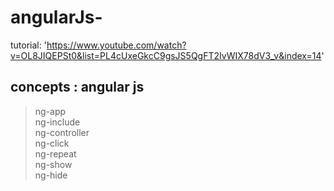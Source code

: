 # angularJs-

tutorial:
'https://www.youtube.com/watch?v=OL8JIQEPSt0&list=PL4cUxeGkcC9gsJS5QgFT2IvWIX78dV3_v&index=14'

## concepts : **angular js**

> ng-app <br/>
> ng-include <br/>
> ng-controller <br/>
> ng-click <br/>
> ng-repeat <br/>
> ng-show <br/>
> ng-hide <br/>

<br/>
